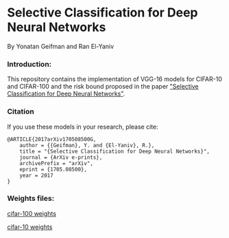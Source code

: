 # Selective Classification for Deep Neural Networks
By Yonatan Geifman and Ran El-Yaniv

### Introduction:
This repository contains the implementation of  VGG-16 models for CIFAR-10 and CIFAR-100 and the risk bound proposed in the paper ["Selective Classification for Deep Neural Networks"](https://arxiv.org/abs/1705.08500). 

### Citation

If you use these models in your research, please cite:

    @ARTICLE{2017arXiv170508500G,
        author = {{Geifman}, Y. and {El-Yaniv}, R.},
        title = "{Selective Classification for Deep Neural Networks}",
        journal = {ArXiv e-prints},
        archivePrefix = "arXiv",
        eprint = {1705.08500},
        year = 2017
    }

### Weights files:

[cifar-100 weights](https://drive.google.com/open?id=0B4odNGNGJ56qTEdnT1RjTU44Zms)

[cifar-10 weights](https://drive.google.com/open?id=0B4odNGNGJ56qVW9JdkthbzBsX28)


